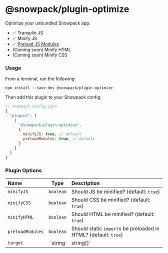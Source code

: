 # @snowpack/plugin-optimize

Optimize your unbundled Snowpack app:

- ✅ Transpile JS
- ✅ Minify JS
- ✅ [Preload JS Modules][modulepreload]
- (Coming soon) Minify HTML
- (Coming soon) Minify CSS

### Usage

From a terminal, run the following:

```
npm install --save-dev @snowpack/plugin-optimize
```

Then add this plugin to your Snowpack config:

```js
// snowpack.config.json
{
  "plugins": [
    [
      "@snowpack/plugin-optimize",
      {
        minifyJS: true, // default
        preloadModules: true, // default
      }
    ]
  ]
}
```

### Plugin Options

| Name             |   Type    | Description                                                     |
| :--------------- | :-------: | :-------------------------------------------------------------- |
| `minifyJS`       | `boolean` | Should JS be minified? (default: `true`)                        |
| `minifyCSS`       | `boolean` | Should CSS be minified? (default: `true`)                        |
| `minifyHTML`       | `boolean` | Should HTML be minified? (default: `true`)                        |
| `preloadModules` | `boolean` | Should static `import`s be preloaded in HTML? (default: `true`) |
| `target` | `string | string[]` | The language target(s) to transpile to. This can be a single string (ex: "es2018") or an array of strings (ex: ["chrome58","firefox57"]). If undefined, no transpilation will be done. See [esbuild documentation](https://github.com/evanw/esbuild) for more. |

[modulepreload]: https://developers.google.com/web/updates/2017/12/modulepreload
